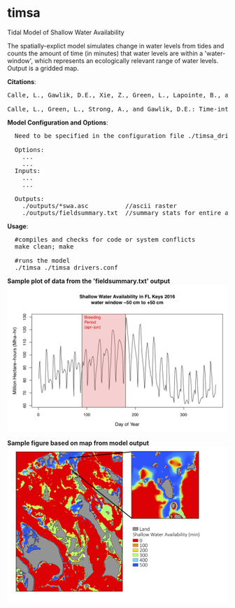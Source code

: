 # timsa
Tidal Model of Shallow Water Availability

The spatially-explict model simulates change in water levels from tides and counts the amount of time (in minutes) that water levels are within a 'water-window', which represents an ecologically relevant range of water levels. Output is a gridded map.

**Citations**:
<pre>
Calle, L., Gawlik, D.E., Xie, Z., Green, L., Lapointe, B., and Strong, A.: Effects of tidal periodicities and diurnal foraging constraints on the density of foraging wading birds. The Auk, 133(3):378-396, doi:10.1642/AUK-15-234.1, 2016.

Calle, L., Green, L., Strong, A., and Gawlik, D.E.: Time‐integrated habitat availability is a resource attribute that informs patterns of use in intertidal areas. Ecological Monographs, 88(4):600-620, doi:10.1002/ecm.1305, 2018.
</pre>

**Model Configuration and Options**:
<pre>
  Need to be specified in the configuration file ./timsa_drivers.conf

  Options:
    ...
    ...
  Inputs:
    ...
    ...
    
  Outputs:
    ./outputs/*swa.asc          //ascii raster
    ./outputs/fieldsummary.txt  //summary stats for entire area (sum,count,cellsize)
</pre>

**Usage**:
<pre>
  #compiles and checks for code or system conflicts 
  make clean; make

  #runs the model
  ./timsa ./timsa_drivers.conf
</pre>

**Sample plot of data from the 'fieldsummary.txt' output**
![alt text](docs/flkeys_swa_2016.png)

**Sample figure based on map from model output**
![alt text](docs/map_output.png)
